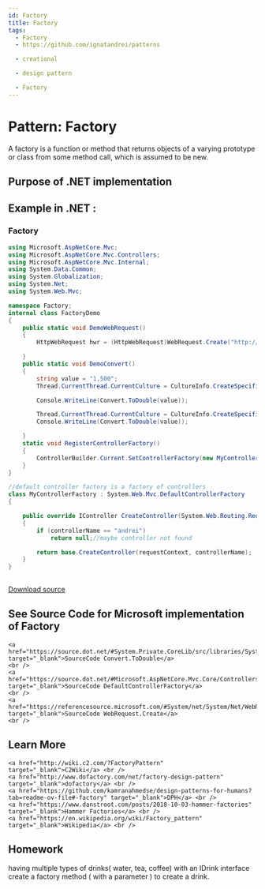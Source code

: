 ```yaml
---
id: Factory
title: Factory
tags:
  - Factory
  - https://github.com/ignatandrei/patterns

  - creational

  - design pattern

  - Factory
---
```


# Pattern:  Factory
<!-- id : 6 -->
A factory is a function or method that returns objects of a varying prototype or class from some method call, which is assumed to be new.    <br />

## Purpose of .NET implementation


## Example in .NET : 


###  Factory
```csharp showLineNumbers title="Factory example for Pattern Factory"
using Microsoft.AspNetCore.Mvc;
using Microsoft.AspNetCore.Mvc.Controllers;
using Microsoft.AspNetCore.Mvc.Internal;
using System.Data.Common;
using System.Globalization;
using System.Net;
using System.Web.Mvc;

namespace Factory;
internal class FactoryDemo
{
    public static void DemoWebRequest()
    {
        HttpWebRequest hwr = (HttpWebRequest)WebRequest.Create("http://www.yahoo.com");

    }
    public static void DemoConvert()
    {
        string value = "1,500";
        Thread.CurrentThread.CurrentCulture = CultureInfo.CreateSpecificCulture("en-US");

        Console.WriteLine(Convert.ToDouble(value));

        Thread.CurrentThread.CurrentCulture = CultureInfo.CreateSpecificCulture("fr-FR");
        Console.WriteLine(Convert.ToDouble(value));

    }
    static void RegisterControllerFactory()
    {
        ControllerBuilder.Current.SetControllerFactory(new MyControllerFactory());
    }
}

//default controller factory is a factory of controllers
class MyControllerFactory : System.Web.Mvc.DefaultControllerFactory
{

    public override IController CreateController(System.Web.Routing.RequestContext requestContext, string controllerName)
    {
        if (controllerName == "andrei")
            return null;//maybe controller not found

        return base.CreateController(requestContext, controllerName);
    }
}
    
```


[Download source](/zipSourceCodes/factory.zip)



## See Source Code for Microsoft implementation of Factory

    <a href="https://source.dot.net/#System.Private.CoreLib/src/libraries/System.Private.CoreLib/src/System/Convert.cs" target="_blank">SourceCode Convert.ToDouble</a>
    <br />
    <a href="https://source.dot.net/#Microsoft.AspNetCore.Mvc.Core/Controllers/DefaultControllerFactory.cs" target="_blank">SourceCode DefaultControllerFactory</a>
    <br />
    <a href="https://referencesource.microsoft.com/#System/net/System/Net/WebRequest.cs" target="_blank">SourceCode WebRequest.Create</a>
    <br />


## Learn More

    <a href="http://wiki.c2.com/?FactoryPattern" target="_blank">C2Wiki</a> <br />
    <a href="http://www.dofactory.com/net/factory-design-pattern" target="_blank">dofactory</a> <br />
    <a href="https://github.com/kamranahmedse/design-patterns-for-humans?tab=readme-ov-file#-factory" target="_blank">DPH</a> <br />
    <a href="https://www.danstroot.com/posts/2018-10-03-hammer-factories" target="_blank">Hammer Factories</a> <br />
    <a href="https://en.wikipedia.org/wiki/Factory_pattern" target="_blank">Wikipedia</a> <br />


## Homework


having multiple types of drinks( water, tea, coffee) with an IDrink interface  create a factory method ( with a parameter ) to create a drink.    <br />


